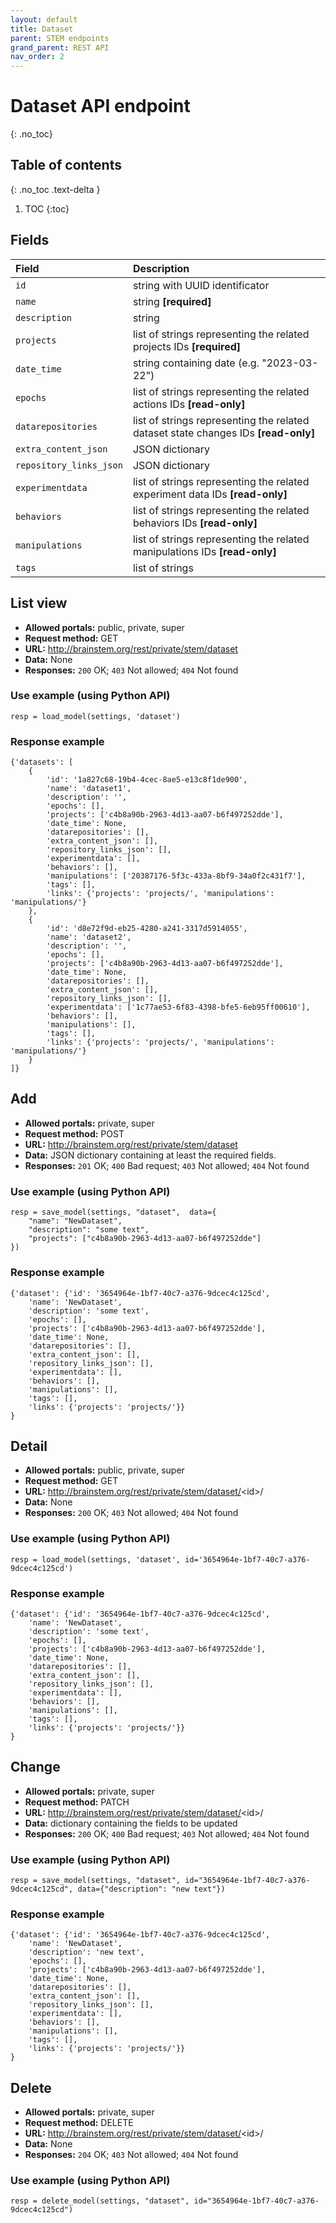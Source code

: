 ```yaml
---
layout: default
title: Dataset
parent: STEM endpoints
grand_parent: REST API
nav_order: 2
---
```


# Dataset API endpoint
{: .no_toc}

## Table of contents
{: .no_toc .text-delta }

1. TOC
{:toc}

## Fields

| Field        | Description  |
|:-------------|:-------------|
| `id` | string with UUID identificator |
| `name` | string **[required]** |
| `description` | string |
| `projects` | list of strings representing the related projects IDs **[required]** |
| `date_time` | string containing date (e.g. "2023-03-22") |
| `epochs` | list of strings representing the related actions IDs **[read-only]** |
| `datarepositories` | list of strings representing the related dataset state changes IDs **[read-only]** |
| `extra_content_json` | JSON dictionary |
| `repository_links_json` | JSON dictionary |
| `experimentdata` | list of strings representing the related experiment data IDs **[read-only]** |
| `behaviors` | list of strings representing the related behaviors IDs **[read-only]** |
| `manipulations` | list of strings representing the related manipulations IDs **[read-only]** |
| `tags` | list of strings |



## List view
- **Allowed portals:** public, private, super
- **Request method:** GET
- **URL:** http://brainstem.org/rest/private/stem/dataset
- **Data:** None
- **Responses:** `200` OK; `403` Not allowed; `404` Not found

### Use example (using Python API)
```
resp = load_model(settings, 'dataset')
```

### Response example
```
{'datasets': [
    {
        'id': '1a827c68-19b4-4cec-8ae5-e13c8f1de900',
        'name': 'dataset1',
        'description': '',
        'epochs': [],
        'projects': ['c4b8a90b-2963-4d13-aa07-b6f497252dde'],
        'date_time': None,
        'datarepositories': [],
        'extra_content_json': [],
        'repository_links_json': [],
        'experimentdata': [],
        'behaviors': [],
        'manipulations': ['20387176-5f3c-433a-8bf9-34a0f2c431f7'],
        'tags': [],
        'links': {'projects': 'projects/', 'manipulations': 'manipulations/'}
    },
    {
        'id': 'd8e72f9d-eb25-4280-a241-3317d5914055',
        'name': 'dataset2',
        'description': '',
        'epochs': [],
        'projects': ['c4b8a90b-2963-4d13-aa07-b6f497252dde'],
        'date_time': None,
        'datarepositories': [],
        'extra_content_json': [],
        'repository_links_json': [],
        'experimentdata': ['1c77ae53-6f83-4398-bfe5-6eb95ff00610'],
        'behaviors': [],
        'manipulations': [],
        'tags': [],
        'links': {'projects': 'projects/', 'manipulations': 'manipulations/'}
    }
]}
```


## Add
- **Allowed portals:** private, super
- **Request method:** POST
- **URL:** http://brainstem.org/rest/private/stem/dataset
- **Data:** JSON dictionary containing at least the required fields.
- **Responses:** `201` OK; `400` Bad request; `403` Not allowed; `404` Not found


### Use example (using Python API)
```
resp = save_model(settings, "dataset",  data={
	"name": "NewDataset", 
	"description": "some text",  
	"projects": ["c4b8a90b-2963-4d13-aa07-b6f497252dde"]
})
```

### Response example
```
{'dataset': {'id': '3654964e-1bf7-40c7-a376-9dcec4c125cd',
    'name': 'NewDataset',
    'description': 'some text',
    'epochs': [],
    'projects': ['c4b8a90b-2963-4d13-aa07-b6f497252dde'],
    'date_time': None,
    'datarepositories': [],
    'extra_content_json': [],
    'repository_links_json': [],
    'experimentdata': [],
    'behaviors': [],
    'manipulations': [],
    'tags': [],
    'links': {'projects': 'projects/'}}
}
```


## Detail
- **Allowed portals:** public, private, super
- **Request method:** GET
- **URL:** http://brainstem.org/rest/private/stem/dataset/<id\>/
- **Data:** None
- **Responses:** `200` OK; `403` Not allowed; `404` Not found

### Use example (using Python API)
```
resp = load_model(settings, 'dataset', id='3654964e-1bf7-40c7-a376-9dcec4c125cd')
```

### Response example
```
{'dataset': {'id': '3654964e-1bf7-40c7-a376-9dcec4c125cd',
    'name': 'NewDataset',
    'description': 'some text',
    'epochs': [],
    'projects': ['c4b8a90b-2963-4d13-aa07-b6f497252dde'],
    'date_time': None,
    'datarepositories': [],
    'extra_content_json': [],
    'repository_links_json': [],
    'experimentdata': [],
    'behaviors': [],
    'manipulations': [],
    'tags': [],
    'links': {'projects': 'projects/'}}
}
```


## Change
- **Allowed portals:** private, super
- **Request method:** PATCH
- **URL:** http://brainstem.org/rest/private/stem/dataset/<id\>/
- **Data:** dictionary containing the fields to be updated
- **Responses:** `200` OK; `400` Bad request; `403` Not allowed; `404` Not found


### Use example (using Python API)
```
resp = save_model(settings, "dataset", id="3654964e-1bf7-40c7-a376-9dcec4c125cd", data={"description": "new text"})
```

### Response example
```
{'dataset': {'id': '3654964e-1bf7-40c7-a376-9dcec4c125cd',
    'name': 'NewDataset',
    'description': 'new text',
    'epochs': [],
    'projects': ['c4b8a90b-2963-4d13-aa07-b6f497252dde'],
    'date_time': None,
    'datarepositories': [],
    'extra_content_json': [],
    'repository_links_json': [],
    'experimentdata': [],
    'behaviors': [],
    'manipulations': [],
    'tags': [],
    'links': {'projects': 'projects/'}}
}
```


## Delete
- **Allowed portals:** private, super
- **Request method:** DELETE
- **URL:** http://brainstem.org/rest/private/stem/dataset/<id\>/
- **Data:** None
- **Responses:** `204` OK; `403` Not allowed; `404` Not found


### Use example (using Python API)
```
resp = delete_model(settings, "dataset", id="3654964e-1bf7-40c7-a376-9dcec4c125cd")
``` 
